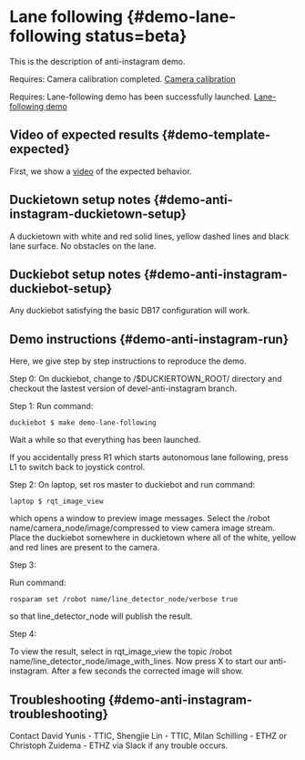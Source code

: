 # Lane following {#demo-lane-following status=beta}

This is the description of anti-instagram demo.

<div class='requirements' markdown="1">

Requires: Camera calibration completed. [Camera calibration](#camera-calib)

Requires: Lane-following demo has been successfully launched. [Lane-following demo](#demo-lane-following)

</div>

## Video of expected results {#demo-template-expected}

First, we show a [video](https://drive.google.com/file/d/1k4mDS7rwOrkkx3WWIDFMei7-0Ipzu2pj/view?ts=5a2b0d6e) of the expected behavior.

## Duckietown setup notes {#demo-anti-instagram-duckietown-setup}

A duckietown with white and red solid lines, yellow dashed lines and black lane surface. No obstacles on the lane.

## Duckiebot setup notes {#demo-anti-instagram-duckiebot-setup}

Any duckiebot satisfying the basic DB17 configuration will work.

## Demo instructions {#demo-anti-instagram-run}

Here, we give step by step instructions to reproduce the demo.

Step 0: On duckiebot, change to /$DUCKIERTOWN_ROOT/ directory and checkout the lastest version of devel-anti-instagram branch.

Step 1: Run command:

    duckiebot $ make demo-lane-following
    
Wait a while so that everything has been launched. 

If you accidentally press R1 which starts autonomous lane following, press L1 to switch back to joystick control.

Step 2: On laptop, set ros master to duckiebot and run command:

    laptop $ rqt_image_view

which opens a window to preview image messages. Select the /robot name/camera_node/image/compressed to view camera image stream. Place the duckiebot somewhere in duckietown where all of the white, yellow and red lines are present to the camera.

Step 3: 

Run command:

    rosparam set /robot name/line_detector_node/verbose true

so that line_detector_node will publish the result.

Step 4:

To view the result, select in rqt_image_view the topic /robot name/line_detector_node/image_with_lines.  Now press X to start our anti-instagram. After a few seconds the corrected image will show.

## Troubleshooting {#demo-anti-instagram-troubleshooting}

Contact David Yunis - TTIC, Shengjie Lin - TTIC, Milan Schilling - ETHZ or Christoph Zuidema - ETHZ via Slack if any trouble occurs. 
